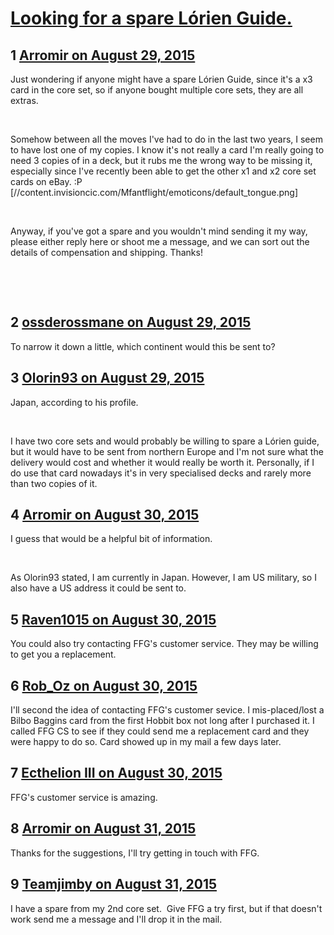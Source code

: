 # [Looking for a spare Lórien Guide.](https://community.fantasyflightgames.com/topic/186564-looking-for-a-spare-l%C3%B3rien-guide/)

## 1 [Arromir on August 29, 2015](https://community.fantasyflightgames.com/topic/186564-looking-for-a-spare-l%C3%B3rien-guide/?do=findComment&comment=1762543)

Just wondering if anyone might have a spare Lórien Guide, since it's a x3 card in the core set, so if anyone bought multiple core sets, they are all extras.

 

Somehow between all the moves I've had to do in the last two years, I seem to have lost one of my copies. I know it's not really a card I'm really going to need 3 copies of in a deck, but it rubs me the wrong way to be missing it, especially since I've recently been able to get the other x1 and x2 core set cards on eBay. :P [//content.invisioncic.com/Mfantflight/emoticons/default_tongue.png]

 

Anyway, if you've got a spare and you wouldn't mind sending it my way, please either reply here or shoot me a message, and we can sort out the details of compensation and shipping. Thanks!

 

 

## 2 [ossderossmane on August 29, 2015](https://community.fantasyflightgames.com/topic/186564-looking-for-a-spare-l%C3%B3rien-guide/?do=findComment&comment=1762828)

To narrow it down a little, which continent would this be sent to?

## 3 [Olorin93 on August 29, 2015](https://community.fantasyflightgames.com/topic/186564-looking-for-a-spare-l%C3%B3rien-guide/?do=findComment&comment=1762831)

Japan, according to his profile.

 

I have two core sets and would probably be willing to spare a Lórien guide, but it would have to be sent from northern Europe and I'm not sure what the delivery would cost and whether it would really be worth it. Personally, if I do use that card nowadays it's in very specialised decks and rarely more than two copies of it.

## 4 [Arromir on August 30, 2015](https://community.fantasyflightgames.com/topic/186564-looking-for-a-spare-l%C3%B3rien-guide/?do=findComment&comment=1763187)

I guess that would be a helpful bit of information.

 

As Olorin93 stated, I am currently in Japan. However, I am US military, so I also have a US address it could be sent to.

## 5 [Raven1015 on August 30, 2015](https://community.fantasyflightgames.com/topic/186564-looking-for-a-spare-l%C3%B3rien-guide/?do=findComment&comment=1763396)

You could also try contacting FFG's customer service. They may be willing to get you a replacement.

## 6 [Rob_Oz on August 30, 2015](https://community.fantasyflightgames.com/topic/186564-looking-for-a-spare-l%C3%B3rien-guide/?do=findComment&comment=1763852)

I'll second the idea of contacting FFG's customer sevice. I mis-placed/lost a Bilbo Baggins card from the first Hobbit box not long after I purchased it. I called FFG CS to see if they could send me a replacement card and they were happy to do so. Card showed up in my mail a few days later.

## 7 [Ecthelion III on August 30, 2015](https://community.fantasyflightgames.com/topic/186564-looking-for-a-spare-l%C3%B3rien-guide/?do=findComment&comment=1764158)

FFG's customer service is amazing.

## 8 [Arromir on August 31, 2015](https://community.fantasyflightgames.com/topic/186564-looking-for-a-spare-l%C3%B3rien-guide/?do=findComment&comment=1765056)

Thanks for the suggestions, I'll try getting in touch with FFG.

## 9 [Teamjimby on August 31, 2015](https://community.fantasyflightgames.com/topic/186564-looking-for-a-spare-l%C3%B3rien-guide/?do=findComment&comment=1765336)

I have a spare from my 2nd core set.  Give FFG a try first, but if that doesn't work send me a message and I'll drop it in the mail.

